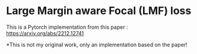 # Large Margin aware Focal (LMF) loss

This is a Pytorch implementation from this paper : https://arxiv.org/abs/2212.12741

*This is not my original work, only an implementation based on the paper! 
